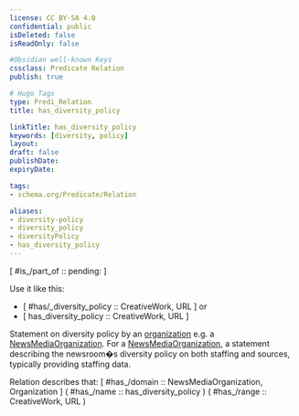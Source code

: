 ```yaml
---
license: CC BY-SA 4.0
confidential: public
isDeleted: false
isReadOnly: false

#Obsidian well-known Keys
cssclass: Predicate Relation
publish: true

# Hugo Tags
type: Predi_Relation
title: has_diversity_policy

linkTitle: has_diversity_policy
keywords: [diversity, policy]
layout: 
draft: false
publishDate:
expiryDate: 

tags:
- schema.org/Predicate/Relation

aliases:
- diversity-policy
- diversity_policy
- diversityPolicy
- has_diversity_policy
---
```


[ #is_/part_of :: pending: ]

Use it like this: 
- [ #has/_diversity_policy :: CreativeWork, URL ] or 
- [ has_diversity_policy :: CreativeWork, URL ] 

Statement on diversity policy by an [organization](schema.org/Type/is_a_/organization.md) e.g. a [NewsMediaOrganization](NewsMediaOrganization). For a [NewsMediaOrganization](NewsMediaOrganization), a statement describing the newsroom�s diversity policy on both staffing and sources, typically providing staffing data.

Relation describes that: 
[ #has_/domain  :: NewsMediaOrganization, Organization ]
( #has_/name :: has_diversity_policy )
( #has_/range :: CreativeWork, URL )



